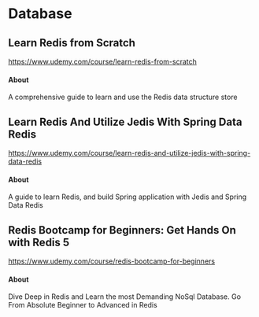 # Database


## Learn Redis from Scratch

https://www.udemy.com/course/learn-redis-from-scratch

#### About

A comprehensive guide to learn and use the Redis data structure store


## Learn Redis And Utilize Jedis With Spring Data Redis

https://www.udemy.com/course/learn-redis-and-utilize-jedis-with-spring-data-redis

#### About

A guide to learn Redis, and build Spring application with Jedis and Spring Data Redis


## Redis Bootcamp for Beginners: Get Hands On with Redis 5

https://www.udemy.com/course/redis-bootcamp-for-beginners

#### About

Dive Deep in Redis and Learn the most Demanding NoSql Database. Go From Absolute Beginner to Advanced in Redis


